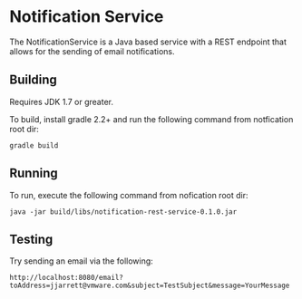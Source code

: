Notification Service
====================

The NotificationService is a Java based service with a REST endpoint that allows for the sending of email notifications.

Building 
--------
Requires JDK 1.7 or greater. 

To build, install gradle 2.2+ and run the following command from notfication root dir: 
```
gradle build
```

Running
-------
To run, execute the following command from nofication root dir:
```
java -jar build/libs/notification-rest-service-0.1.0.jar
```

Testing
-------
Try sending an email via the following:
```
http://localhost:8080/email?toAddress=jjarrett@vmware.com&subject=TestSubject&message=YourMessage
```

